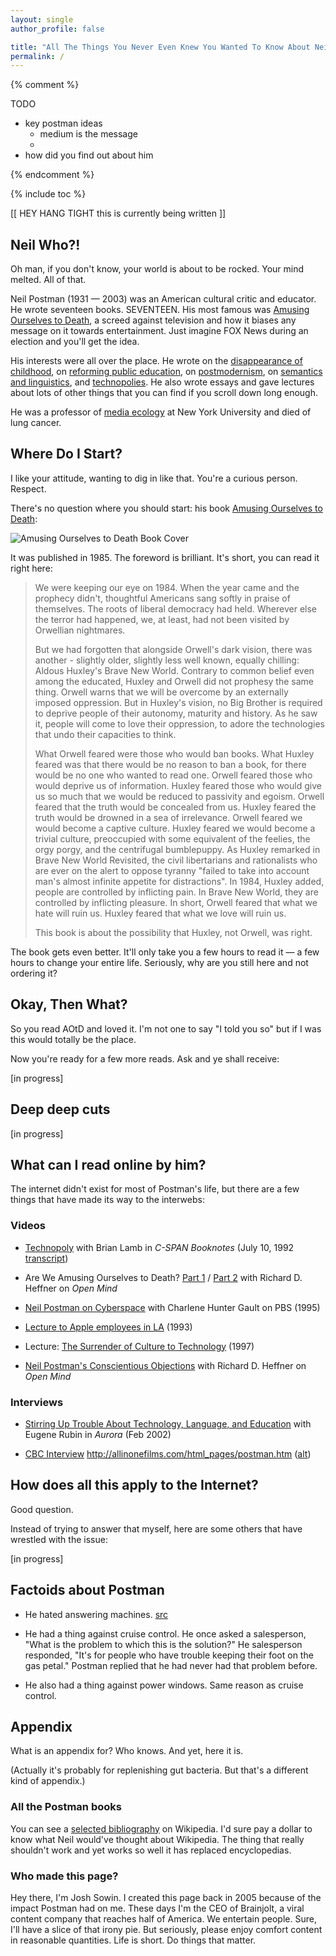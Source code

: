 ```yaml
---
layout: single
author_profile: false

title: "All The Things You Never Even Knew You Wanted To Know About Neil Postman"
permalink: /
---
```


{% comment %}

TODO

- key postman ideas
  - medium is the message
  - 
- how did you find out about him


{% endcomment %}

{% include toc %}

[[ HEY HANG TIGHT this is currently being written ]] 

## Neil Who?!

Oh man, if you don't know, your world is about to be rocked. Your mind melted. All of that.

Neil Postman (1931 — 2003) was an American cultural critic and educator. He wrote seventeen books. SEVENTEEN. His most famous was [Amusing Ourselves to Death](http://www.amazon.com/dp/014303653X/?tag=bletters-20), a screed against television and how it biases any message on it towards entertainment. Just imagine FOX News during an election and you'll get the idea.

His interests were all over the place. He wrote on the [disappearance of childhood](http://www.amazon.com/dp/0679751661/?tag=bletters-20), on [reforming public education](http://www.amazon.com/dp/0679750312/?tag=bletters-20), on [postmodernism](http://www.amazon.com/dp/0375701273/?tag=bletters-20), on [semantics and linguistics](http://www.amazon.com/dp/0440015545/?tag=bletters-20), and [technopolies](http://www.amazon.com/dp/0679745408/?tag=bletters-20). He also wrote essays and gave lectures about lots of other things that you can find if you scroll down long enough.

He was a professor of [media ecology](https://en.wikipedia.org/wiki/Media_ecology) at New York University and died of lung cancer.


## Where Do I Start?

I like your attitude, wanting to dig in like that. You're a curious person. Respect.

There's no question where you should start: his book [Amusing Ourselves to Death](http://www.amazon.com/dp/014303653X/?tag=bletters-20):

![Amusing Ourselves to Death Book Cover](https://images-na.ssl-images-amazon.com/images/I/5159tELPeUL._SX326_BO1,204,203,200_.jpg)

It was published in 1985. The foreword is brilliant. It's short, you can read it right here:

> We were keeping our eye on 1984. When the year came and the prophecy didn't, thoughtful Americans sang softly in praise of themselves. The roots of liberal democracy had held. Wherever else the terror had happened, we, at least, had not been visited by Orwellian nightmares.
>
> But we had forgotten that alongside Orwell's dark vision, there was another - slightly older, slightly less well known, equally chilling: Aldous Huxley's Brave New World. Contrary to common belief even among the educated, Huxley and Orwell did not prophesy the same thing. Orwell warns that we will be overcome by an externally imposed oppression. But in Huxley's vision, no Big Brother is required to deprive people of their autonomy, maturity and history. As he saw it, people will come to love their oppression, to adore the technologies that undo their capacities to think.
>
> What Orwell feared were those who would ban books. What Huxley feared was that there would be no reason to ban a book, for there would be no one who wanted to read one. Orwell feared those who would deprive us of information. Huxley feared those who would give us so much that we would be reduced to passivity and egoism. Orwell feared that the truth would be concealed from us. Huxley feared the truth would be drowned in a sea of irrelevance. Orwell feared we would become a captive culture. Huxley feared we would become a trivial culture, preoccupied with some equivalent of the feelies, the orgy porgy, and the centrifugal bumblepuppy. As Huxley remarked in Brave New World Revisited, the civil libertarians and rationalists who are ever on the alert to oppose tyranny "failed to take into account man's almost infinite appetite for distractions". In 1984, Huxley added, people are controlled by inflicting pain. In Brave New World, they are controlled by inflicting pleasure. In short, Orwell feared that what we hate will ruin us. Huxley feared that what we love will ruin us.
>
> This book is about the possibility that Huxley, not Orwell, was right.

The book gets even better. It'll only take you a few hours to read it — a few hours to change your entire life. Seriously, why are you still here and not ordering it?

## Okay, Then What?

So you read AOtD and loved it. I'm not one to say "I told you so" but if I was this would totally be the place.

Now you're ready for a few more reads. Ask and ye shall receive:

[in progress]

## Deep deep cuts

[in progress]

## What can I read online by him?

The internet didn't exist for most of Postman's life, but there are a few things that have made its way to the interwebs:

### Videos

* [Technopoly](https://www.c-span.org/video/?31627-1/technopoly) with Brian Lamb in *C-SPAN Booknotes* (July 10, 1992 [transcript](https://www.c-span.org/video/transcript/?id=2534))

* Are We Amusing Ourselves to Death? [Part 1](https://archive.org/details/openmind_ep1091) / [Part 2](https://archive.org/details/openmind_ep1092) with Richard D. Heffner on *Open Mind*

* [Neil Postman on Cyberspace](https://www.youtube.com/watch?v=49rcVQ1vFAY) with Charlene Hunter Gault on PBS (1995)

* [Lecture to Apple employees in LA](https://www.youtube.com/watch?v=QqxgCoHv_aE) (1993)

* Lecture: [The Surrender of Culture to Technology](https://www.youtube.com/watch?v=hlrv7DIHllE) (1997)

* [Neil Postman's Conscientious Objections](https://www.youtube.com/watch?v=0sLC9o4Y2bA) with Richard D. Heffner on *Open Mind*

### Interviews

* [Stirring Up Trouble About Technology, Language, and Education](http://aurora.icaap.org/index.php/aurora/article/view/62/74) with Eugene Rubin in *Aurora* (Feb 2002)

* [CBC Interview](http://allinonefilms.com/html_pages/postman.htm) http://allinonefilms.com/html_pages/postman.htm ([alt](http://web.archive.org/web/20030819223635/http://www.jour.unr.edu/linn/j705/postman-cbc.html))


## How does all this apply to the Internet?

Good question.

Instead of trying to answer that myself, here are some others that have wrestled with the issue:

[in progress]

## Factoids about Postman

* He hated answering machines. [src](http://allinonefilms.com/html_pages/postman.htm)

* He had a thing against cruise control. He once asked a salesperson, "What is the problem to which this is the solution?" He salesperson responded, "It's for people who have trouble keeping their foot on the gas petal." Postman replied that he had never had that problem before.

* He also had a thing against power windows. Same reason as cruise control.

## Appendix

What is an appendix for? Who knows. And yet, here it is.

(Actually it's probably for replenishing gut bacteria. But that's a different kind of appendix.)

### All the Postman books

You can see a [selected bibliography](https://en.wikipedia.org/wiki/Neil_Postman#Selected_bibliography) on Wikipedia. I'd sure pay a dollar to know what Neil would've thought about Wikipedia. The thing that really shouldn't work and yet works so well it has replaced encyclopedias.


### Who made this page?

Hey there, I'm Josh Sowin. I created this page back in 2005 because of the impact Postman had on me. These days I'm the CEO of Brainjolt, a viral content company that reaches half of America. We entertain people. Sure, I'll have a slice of that irony pie. But seriously, please enjoy comfort content in reasonable quantities. Life is short. Do things that matter.

